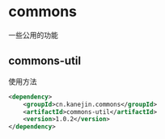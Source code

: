 # commons
一些公用的功能

## commons-util
使用方法
```xml
<dependency>
    <groupId>cn.kanejin.commons</groupId>
    <artifactId>commons-util</artifactId>
    <version>1.0.2</version>
</dependency>
```
